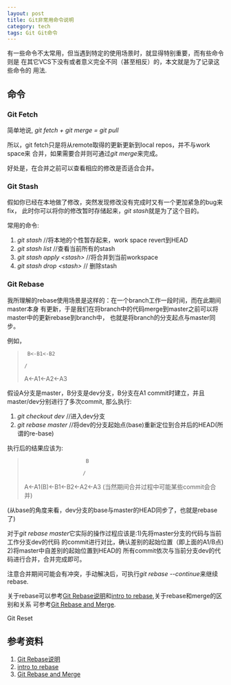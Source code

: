 ```yaml
---
layout: post
title: Git非常用命令说明
category: tech
tags: Git Git命令
---
```


有一些命令不太常用，但当遇到特定的使用场景时，就显得特别重要，而有些命令则是
在其它VCS下没有或者意义完全不同（甚至相反）的，本文就是为了记录这些命令的
用法.

## 命令

###  Git Fetch

简单地说, *git fetch + git merge = git pull*

所以，git fetch只是将从remote取得的更新更新到local repos，并不与work space来
合并，如果需要合并则可通过*git merge*来完成。

好处是，在合并之前可以查看相应的修改是否适合合并。

### Git Stash

假如你已经在本地做了修改，突然发现修改没有完成时又有一个更加紧急的bug来fix，
此时你可以将你的修改暂时存储起来，*git stash*就是为了这个目的。

常用的命令:

1. *git stash* //将本地的个性暂存起来，work space revert到HEAD
2. *git stash list* //查看当前所有的stash
3. *git stash apply \<stash\>* //将<stash>合并到当前workspace
4. *git stash drop \<stash\>* // 删除stash


### Git Rebase

我所理解的rebase使用场景是这样的：在一个branch工作一段时间，而在此期间master本身
有更新，于是我们在将branch中的代码merge到master之前可以将master中的更新rebase到branch中，
也就是将branch的分支起点与master同步。

例如，

>      B<-B1<-B2
>
>     /
>
> A<-A1<-A2<-A3

假设A分支是master，B分支是dev分支，B分支在A1 commit时建立，并且master/dev分别进行了多次commit,
那么执行:

1. *git checkout dev*  //进入dev分支
2. *git rebase master* //将dev的分支起始点(base)重新定位到合并后的HEAD(所谓的re-base)

执行后的结果应该为:

>                         B
>
>                        /
>
> A<-A1(B)<-B1<-B2<-A2<-A3  (当然期间合并过程中可能某些commit会合并)

(从base的角度来看，dev分支的base与master的HEAD同步了，也就是rebase了)

对于*git rebase master*它实际的操作过程应该是:1)先将master分支的代码与当前工作分支dev的代码
的commit进行对比，确认差别的起始位置（即上面的A1/B点) 2)将master中自差别的起始位置到HEAD的
所有commit依次与当前分支dev的代码进行合并，合并完成即可。

注意合并期间可能会有冲突，手动解决后，可执行*git rebase --continue*来继续rebase.

关于rebase可以参考[Git Rebase说明][git rebase intro]和[intro to rebase][intro to rebase],关于rebase和merge的区别和关系
可参考[Git Rebase and Merge][git rebase and merge].


Git Reset


## 参考资料

1. [Git Rebase说明][git rebase intro]
2. [intro to rebase][intro to rebase]
3. [Git Rebase and Merge][git rebase and merge]


[git rebase intro]: http://www.cnblogs.com/kym/archive/2010/08/12/1797937.html
[git rebase and merge]: http://gitguru.com/2009/02/03/rebase-v-merge-in-git/
[intro to rebase]: http://gitready.com/intermediate/2009/01/31/intro-to-rebase.html
